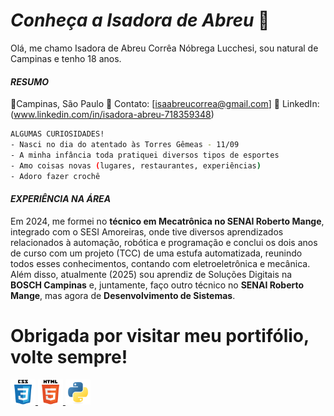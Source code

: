 # _Conheça a Isadora de Abreu_ 🌺

Olá, me chamo Isadora de Abreu Corrêa Nóbrega Lucchesi, sou natural de Campinas e tenho 18 anos.
#### _RESUMO_
📍Campinas, São Paulo
💬 Contato: [isaabreucorrea@gmail.com]
📲 LinkedIn: (www.linkedin.com/in/isadora-abreu-718359348)

```sh
ALGUMAS CURIOSIDADES!
- Nasci no dia do atentado às Torres Gêmeas - 11/09
- A minha infância toda pratiquei diversos tipos de esportes
- Amo coisas novas (lugares, restaurantes, experiências)
- Adoro fazer crochê
```
#### _EXPERIÊNCIA NA ÁREA_
Em 2024, me formei no **técnico em Mecatrônica no SENAI Roberto Mange**, integrado com o SESI Amoreiras, onde tive diversos aprendizados relacionados à automação, robótica e programação e conclui os dois anos de curso com um projeto (TCC) de uma estufa automatizada, reunindo todos esses conhecimentos, contando com eletroeletrônica e mecânica.
Além disso, atualmente (2025) sou aprendiz de Soluções Digitais na **BOSCH Campinas** e, juntamente, faço outro técnico no **SENAI Roberto Mange**, mas agora de **Desenvolvimento de Sistemas**.

# **Obrigada por visitar meu portifólio, volte sempre!**



<p align="left"> <a href="https://www.w3schools.com/css/" target="_blank" rel="noreferrer"> <img src="https://raw.githubusercontent.com/devicons/devicon/master/icons/css3/css3-original-wordmark.svg" alt="css3" width="40" height="40"/> </a> <a href="https://www.w3.org/html/" target="_blank" rel="noreferrer"> <img src="https://raw.githubusercontent.com/devicons/devicon/master/icons/html5/html5-original-wordmark.svg" alt="html5" width="40" height="40"/> </a> <a href="https://www.python.org" target="_blank" rel="noreferrer"> <img src="https://raw.githubusercontent.com/devicons/devicon/master/icons/python/python-original.svg" alt="python" width="40" height="40"/> </a> </p>

